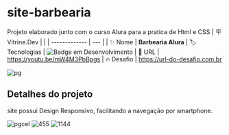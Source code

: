 # site-barbearia

Projeto elaborado junto com o curso Alura para a pratica de Html e CSS 
| :placard: Vitrine.Dev |     |
| -------------  | --- |
| :sparkles: Nome        | **Barbearia Alura**
| :label: Tecnologias | ![Badge em Desenvolvimento]( https://img.shields.io/badge/HTML%20%7C%20CSS-tecnologias%20utilizada-red#vitrinedev)
| :rocket: URL         | https://youtu.be/mW4M3PbBpgs
| :fire: Desafio     | https://url-do-desafio.com.br

<!-- Inserir imagem com a #vitrinedev ao final do link -->

![pg](https://user-images.githubusercontent.com/102471647/206790687-9e53afbb-c3e6-4bde-b144-742b1be5203e.PNG#vitrinedev)

## Detalhes do projeto
site possui Design Responsivo, facilitando a navegação por smartphone.

![pgcel](https://user-images.githubusercontent.com/102471647/206793667-8b5b2426-b2fb-4e14-95a9-f7f4c46a5a16.PNG#vitrinedev)
![455](https://user-images.githubusercontent.com/102471647/206793701-ccfff614-27e0-4891-b52e-94a123efc486.PNG#vitrinedev)
![1144](https://user-images.githubusercontent.com/102471647/206793714-32a9c705-7248-47d5-b4c4-7abd7bfa3441.PNG#vitrinedev)

